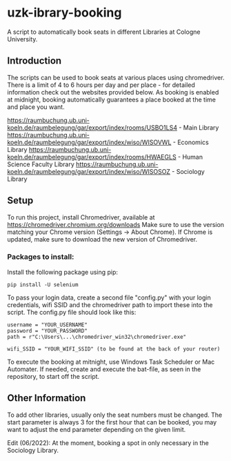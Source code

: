 # uzk-ibrary-booking

A script to automatically book seats in different Libraries at Cologne University.

## Introduction

The scripts can be used to book seats at various places using chromedriver. There is a limit of 4 to 6 hours per day and per place - for detailed information
check out the websites provided below. As booking is enabled at midnight, booking automatically guarantees a place booked at the time and 
place you want.

  https://raumbuchung.ub.uni-koeln.de/raumbelegung/gar/export/index/rooms/USBO1LS4 - Main Library
  https://raumbuchung.ub.uni-koeln.de/raumbelegung/gar/export/index/wiso/WISOVWL - Economics Library
  https://raumbuchung.ub.uni-koeln.de/raumbelegung/gar/export/index/rooms/HWAEGLS - Human Science Faculty Library
  https://raumbuchung.ub.uni-koeln.de/raumbelegung/gar/export/index/wiso/WISOSOZ - Sociology Library

## Setup

To run this project, install Chromedriver, available at https://chromedriver.chromium.org/downloads
Make sure to use the version matching your Chrome version (Settings -> About Chrome).
If Chrome is updated, make sure to download the new version of Chromedriver.

### Packages to install:

Install the following package using pip:
```
pip install -U selenium
```
To pass your login data, create a second file "config.py" with your login credentials, wifi SSID and the chromedriver path to import these into the script.
The config.py file should look like this:
```
username = "YOUR_USERNAME"
password = "YOUR_PASSWORD"
path = r"C:\Users\...\chromedriver_win32\chromedriver.exe"

wifi_SSID = "YOUR_WIFI_SSID" (to be found at the back of your router)
```

To execute the booking at mitnight, use Windows Task Scheduler or Mac Automater. 
If needed, create and execute the bat-file, as seen in the repository, to start off the script.

## Other Information

To add other libraries, usually only the seat numbers must be changed. The start parameter is always 3 for the first hour that can be booked,
you may want to adjust the end parameter depending on the given limit.

Edit (06/2022):
At the moment, booking a spot in only necessary in the Sociology Library.

